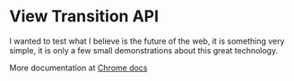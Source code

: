 # View Transition API

I wanted to test what I believe is the future of the web, it is something very simple, it is only a few small demonstrations about this great technology.

More documentation at [Chrome docs](https://developer.chrome.com/docs/web-platform/view-transitions/)
